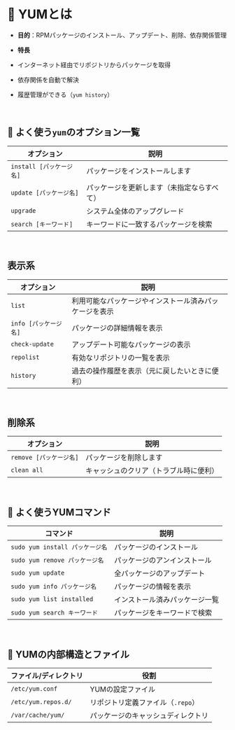 
# 🍜 YUMとは

-   **目的**：RPMパッケージのインストール、アップデート、削除、依存関係管理
-   **特長**

-   インターネット経由でリポジトリからパッケージを取得
-   依存関係を自動で解決
-   履歴管理ができる（`yum history`）

<br>

## 🧰 よく使う`yum`のオプション一覧

| オプション | 説明 |
|------------|-----------------------|
| `install [パッケージ名]` | パッケージをインストールします |
| `update [パッケージ名]` | パッケージを更新します（未指定ならすべて）|
| `upgrade` | システム全体のアップグレード |
| `search [キーワード]` | キーワードに一致するパッケージを検索 |

<br>

## 表示系

| オプション | 説明 |
|------------|-----------------------|
| `list` | 利用可能なパッケージやインストール済みパッケージを表示 |
| `info [パッケージ名]` | パッケージの詳細情報を表示 |
| `check-update` | アップデート可能なパッケージの表示 |
| `repolist` | 有効なリポジトリの一覧を表示 |
| `history` | 過去の操作履歴を表示（元に戻したいときに便利）

<br>

## 削除系

| オプション | 説明 |
|------------|-----------------------|
| `remove [パッケージ名]`  | パッケージを削除します |
| `clean all` | キャッシュのクリア（トラブル時に便利）|


<br>

## 🔧 よく使うYUMコマンド

| コマンド | 説明 |
|----|-------|
| `sudo yum install パッケージ名` | パッケージのインストール |
| `sudo yum remove パッケージ名` | パッケージのアンインストール |
| `sudo yum update` | 全パッケージのアップデート |
| `sudo yum info パッケージ名` | パッケージの情報を表示 |
| `sudo yum list installed` | インストール済みパッケージ一覧 |
| `sudo yum search キーワード` | パッケージをキーワードで検索 |

<br>

## 🧠 YUMの内部構造とファイル

| ファイル/ディレクトリ | 役割 |
|----------------|-----------------------|
| `/etc/yum.conf` | YUMの設定ファイル |
| `/etc/yum.repos.d/` | リポジトリ定義ファイル（`.repo`） |
| `/var/cache/yum/` | パッケージのキャッシュディレクトリ |
